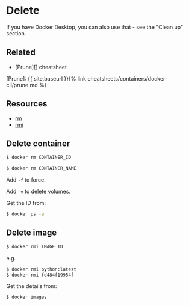 # Delete

If you have Docker Desktop, you can also use that - see the "Clean up" section.


## Related

- [Prune][] cheatsheet

[Prune]: {{ site.baseurl }}{% link cheatsheets/containers/docker-cli/prune.md %}


## Resources

- [rm](https://docs.docker.com/engine/reference/commandline/rm/)
- [rmi](https://docs.docker.com/engine/reference/commandline/rmi/)


## Delete container

```sh
$ docker rm CONTAINER_ID
```

```sh
$ docker rm CONTAINER_NAME
```

Add `-f` to force.

Add `-v` to delete volumes.

Get the ID from:

```sh
$ docker ps -a
```


## Delete image

```sh
$ docker rmi IMAGE_ID
```

e.g.

```sh
$ docker rmi python:latest
$ docker rmi fd484f19954f
```

Get the details from:

```sh
$ docker images
```


